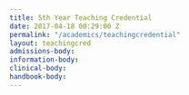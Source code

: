 ```yaml
---
title: 5th Year Teaching Credential
date: 2017-04-18 00:29:00 Z
permalink: "/academics/teachingcredential"
layout: teachingcred
admissions-body:
information-body:
clinical-body:
handbook-body:
---
```

